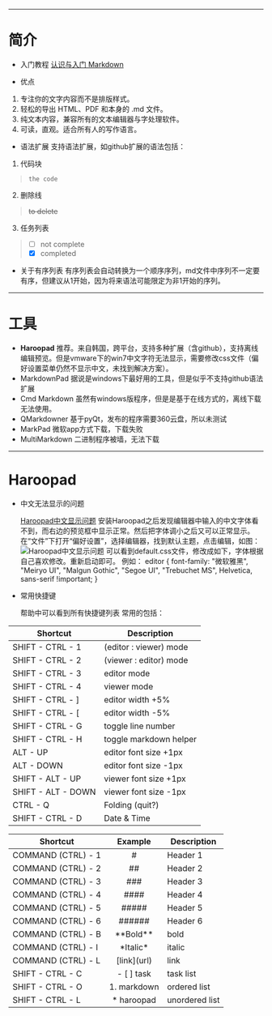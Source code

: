
---
# 简介
- 入门教程
    [认识与入门 Markdown](http://note.youdao.com/)
    
- 优点
1. 专注你的文字内容而不是排版样式。
1. 轻松的导出 HTML、PDF 和本身的 .md 文件。
1. 纯文本内容，兼容所有的文本编辑器与字处理软件。
1. 可读，直观。适合所有人的写作语言。

- 语法扩展
    支持语法扩展，如github扩展的语法包括：
1. 代码块 
> ```
> the code
> ```
2. 删除线 
> ~~to delete~~
3. 任务列表 
> - [ ] not complete
> - [x] completed

- 关于有序列表
    有序列表会自动转换为一个顺序序列，md文件中序列不一定要有序，但建议从1开始，因为将来语法可能限定为非1开始的序列。

---
# 工具
- **Haroopad** 
    推荐。来自韩国，跨平台，支持多种扩展（含github），支持离线编辑预览。但是vmware下的win7中文字符无法显示，需要修改css文件（偏好设置菜单仍然不显示中文，未找到解决方案）。
- MarkdownPad
    据说是windows下最好用的工具，但是似乎不支持github语法扩展
- Cmd Markdown
    虽然有windows版程序，但是是基于在线方式的，离线下载无法使用。
- QMarkdowner
    基于pyQt，发布的程序需要360云盘，所以未测试
- MarkPad
    微软app方式下载，下载失败
- MultiMarkdown
    二进制程序被墙，无法下载


---
# Haroopad
- 中文无法显示的问题

    [Haroopad中文显示问题](http://http://blog.csdn.net/hustd10/article/details/50533954)
安装Haroopad之后发现编辑器中输入的中文字体看不到，而右边的预览框中显示正常。然后把字体调小之后又可以正常显示。 
在“文件”下打开“偏好设置”，选择编辑器，找到默认主题，点击编辑，如图：
![Haroopad中文显示问题](Haroopad中文显示问题.jpg)
可以看到default.css文件，修改成如下，字体根据自己喜欢修改。重新启动即可。
例如：
editor {
  font-family: "微软雅黑", "Meiryo UI", "Malgun Gothic", "Segoe UI", "Trebuchet MS", Helvetica, sans-serif !important;
}

- 常用快捷键

    帮助中可以看到所有快捷键列表
    常用的包括：
    
Shortcut                    | Description
----------------------------|-----------------------
SHIFT - CTRL - 1            | (editor : viewer) mode
SHIFT - CTRL - 2            | (viewer : editor) mode
SHIFT - CTRL - 3            | editor mode
SHIFT - CTRL - 4            | viewer mode
SHIFT - CTRL - ]            | editor width +5%
SHIFT - CTRL - [            | editor width -5%
SHIFT - CTRL - G            | toggle line number
SHIFT - CTRL - H            | toggle markdown helper
ALT - UP                    | editor font size +1px
ALT - DOWN                  | editor font size -1px
SHIFT - ALT - UP            | viewer font size +1px
SHIFT - ALT - DOWN          | viewer font size -1px
CTRL - Q                    | Folding (quit?)
SHIFT - CTRL - D            | Date & Time

Shortcut                    | Example            | Description
----------------------------|:------------------:|-------------------
COMMAND (CTRL) - 1          | #                  | Header 1
COMMAND (CTRL) - 2          | ##                 | Header 2
COMMAND (CTRL) - 3          | ###                | Header 3
COMMAND (CTRL) - 4          | ####               | Header 4
COMMAND (CTRL) - 5          | #####              | Header 5
COMMAND (CTRL) - 6          | ######             | Header 6
COMMAND (CTRL) - B          | \*\*Bold\*\*       | bold
COMMAND (CTRL) - I          | \*Italic\*         | italic
COMMAND (CTRL) - L          | \[link\](url)      | link
SHIFT - CTRL - C            | - [ ] task         | task list
SHIFT - CTRL - O            | 1. markdown        | ordered list
SHIFT - CTRL - L            | * haroopad         | unordered list
